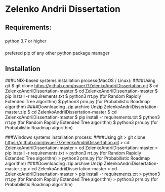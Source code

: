 # Zelenko Andrii Dissertation

## Requirements:
###
python 3.7 or higher
###
prefered pip of any other python package manager

## Installation
###UNIX-based systems installation process(MacOS / Linux): 
####Using git
    $ git clone https://github.com/qvuer7/ZelenkoAndriiDissertation.git
    $ cd ZelenkoAndriiDissertation-master
    $ cd ZelenkoAndriiDissertation-master
    $ pip install -r requirements.txt
    $ python3 rrt.py (for Random Rapidly Extended Tree algorithm)
    $ python3 prm.py (for Probabilistic Roadmap algorithm)
####Downloading .zip archive
    Unzip ZelenkoAndriiDissertation-master.zip
    $ cd ZelenkoAndriiDissertation-master
    $ cd ZelenkoAndriiDissertation-master
    $ pip install -r requirements.txt
    $ python3 rrt.py (for Random Rapidly Extended Tree algorithm)
    $ python3 prm.py (for Probabilistic Roadmap algorithm)
    
###Windows systems installation process: 
####Using git
    > git clone https://github.com/qvuer7/ZelenkoAndriiDissertation.git
    > cd ZelenkoAndriiDissertation-master
    > cd ZelenkoAndriiDissertation-master
    > pip install -r requirements.txt
    > python3 rrt.py (for Random Rapidly Extended Tree algorithm)
    > python3 prm.py (for Probabilistic Roadmap algorithm)
####Downloading .zip archive
    Unzip ZelenkoAndriiDissertation-master.zip
    > cd ZelenkoAndriiDissertation-master
    > cd ZelenkoAndriiDissertation-master
    > pip install -r requirements.txt
    > python3 rrt.py (for Random Rapidly Extended Tree algorithm)
    > python3 prm.py (for Probabilistic Roadmap algorithm)


